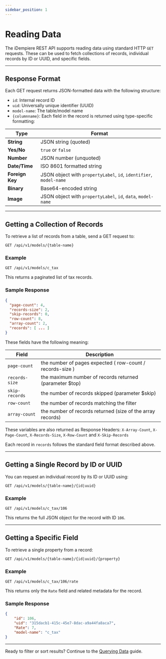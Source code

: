 ```yaml
---
sidebar_position: 1
---
```


# Reading Data

The iDempiere REST API supports reading data using standard HTTP `GET` requests. These can be used to fetch collections of records, individual records by ID or UUID, and specific fields.

---

## Response Format

Each GET request returns JSON-formatted data with the following structure:

- `id`: Internal record ID
- `uid`: Universally unique identifier (UUID)
- `model-name`: The table/model name
- `{columnname}`: Each field in the record is returned using type-specific formatting:

| Type          | Format                                                                 |
|---------------|------------------------------------------------------------------------|
| **String**    | JSON string (quoted)                                                   |
| **Yes/No**    | `true` or `false`                                                      |
| **Number**    | JSON number (unquoted)                                                 |
| **Date/Time** | ISO 8601 formatted string                                              |
| **Foreign Key** | JSON object with `propertyLabel`, `id`, `identifier`, `model-name` |
| **Binary**    | Base64-encoded string                                                  |
| **Image**     | JSON object with `propertyLabel`, `id`, `data`, `model-name`          |

---

## Getting a Collection of Records

To retrieve a list of records from a table, send a GET request to:

```http
GET /api/v1/models/{table-name}
```

### Example

```http
GET /api/v1/models/c_tax
```

This returns a paginated list of tax records.

### Sample Response

```json
{
  "page-count": 4,
  "records-size": 2,
  "skip-records": 0,
  "row-count": 8,
  "array-count": 2,
  "records": [ ... ]
}
```

These fields have the following meaning:

| Field         | Description                                                                |
|---------------|------------------------------------------------------------------------|
| `page-count`    | the number of pages expected ( row-count / records-size ) |
| `records-size`  | the maximum number of records returned (parameter $top) |
| `skip-records`  | the number of records skipped (parameter $skip) |
| `row-count`     | the number of records matching the filter |
| `array-count`   | the number of records returned (size of the array records) |

These variables are also returned as Response Headers: `X-Array-Count`, `X-Page-Count`, `X-Records-Size`, `X-Row-Count` and `X-Skip-Records`

Each record in `records` follows the standard field format described above.

---

## Getting a Single Record by ID or UUID

You can request an individual record by its ID or UUID using:

```http
GET /api/v1/models/{table-name}/{id|uuid}
```

### Example

```http
GET /api/v1/models/c_tax/106
```

This returns the full JSON object for the record with ID `106`.

---

## Getting a Specific Field

To retrieve a single property from a record:

```http
GET /api/v1/models/{table-name}/{id|uuid}/{property}
```

### Example

```http
GET /api/v1/models/c_tax/106/rate
```

This returns only the `Rate` field and related metadata for the record.

### Sample Response

```json
{
    "id": 106,
    "uid": "315dacb1-415c-45e7-8dac-a9a44fa8aca7",
    "Rate": 7,
    "model-name": "c_tax"
}
```

---

Ready to filter or sort results? Continue to the [Querying Data](./querying-data) guide.
